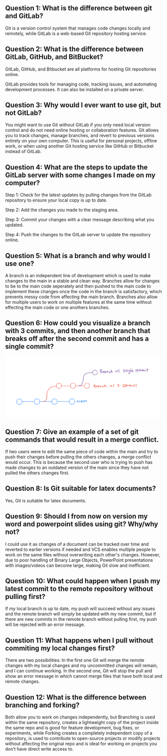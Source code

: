 ## Question 1: What is the difference between git and GitLab?

Git is a version control system that manages code changes locally and remotely, while GitLab is a web-based Git repository hosting service.

## Question 2: What is the difference between GitLab, GitHub, and BitBucket?  

GitLab, GitHub, and Bitbucket are all platforms for hosting Git repositories online.

GitLab provides tools for managing code, tracking issues, and automating development processes. It can also be installed on a private server.

## Question 3: Why would I ever want to use git, but not GitLab?

You might want to use Git without GitLab if you only need local version control and do not need online hosting or collaboration features. Git allows you to track changes, manage branches, and revert to previous versions entirely on your own computer. This is useful for personal projects, offline work, or when using another Git hosting service like GitHub or Bitbucket instead of GitLab.

## Question 4: What are the steps to update the GitLab server with some changes I made on my computer?

Step 1: Check for the latest updates by pulling changes from the GitLab repository to ensure your local copy is up to date.

Step 2: Add the changes you made to the staging area.

Step 3: Commit your changes with a clear message describing what you updated.

Step 4: Push the changes to the GitLab server to update the repository online.

## Question 5: What is a branch and why would I use one?

A branch is an independent line of development which is used to make changes to the main in a stable and clean way. Branches allow for changes to be to the main code seperately and then pushed to the main code to implement these changes once the code in the branch is satisfactory, which prevents messy code from affecting the main branch. Branches also allow for multiple users to work on multiple features at the same time without effecting the main code or one anothers branches. 

## Question 6: How could you visualize a branch with 3 commits, and then another branch that breaks off after the second commit and has a single commit?

![Visual depiction of the branche structure](images/branching_diagram.png)


## Question 7: Give an example of a set of git commands that would result in a merge conflict.

If two users were to edit the same piece of code within the main and try to push their changes before pulling the others changes, a merge conflict would occur. This is because the second user who is trying to push has made changes to an outdated version of the main since they have not pulled the others changes first. 

## Question 8: Is Git suitable for latex documents?

Yes, Git is suitable for latex documents. 

## Question 9: Should I from now on version my word and powerpoint slides using git? Why/why not?

I could use it as changes of a document can be tracked over time and reverted to earlier versions if needed and VCS enables multiple people to work on the same files without overwriting each other's changes. However, due to poor handling of Binary Large Objects, PowerPoint presentations with images/videos can become large, making Git slow and inefficient.

## Question 10: What could happen when I push my latest commit to the remote repository without pulling first?

If my local branch is up to date, my push will succeed without any issues and the remote branch will simply be updated with my new commit, but if there are new commits in the remote branch without pulling first, my push will be rejected with an error message.

## Question 11: What happens when I pull without commiting my local changes first?

There are two possibilities:
In the first one Git will merge the remote changes with my local changes and my uncommitted changes will remain, and Ι can continue working.
In the second one, Git will stop the pull and show an error message in which cannot merge files that have both local and remote changes.

## Question 12: What is the difference between branching and forking?

Both allow you to work on changes independently, but Branching is used within the same repository, creates a lightweight copy of the project inside the same repo and is good for feature development, bug fixes, or experiments, while Forking creates a completely independent copy of a repository, is used to contribute to open-source projects or modify projects without affecting the original repo and is ideal for working on projects you don’t have direct write access to.


